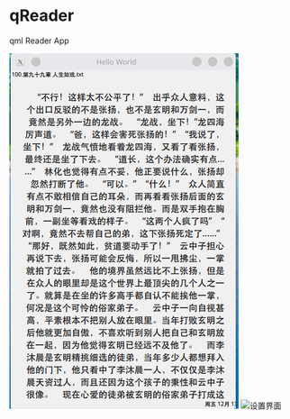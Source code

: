 # qReader
qml Reader App

 ![阅读界面](https://github.com/RownH/qReader/blob/master/backReadme/1.png?raw=true)
 ![设置界面](https://github.com/RownH/backReadme/2.png)
